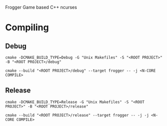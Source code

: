 Frogger Game based C++ ncurses

# Compiling

## Debug 

```
cmake -DCMAKE_BUILD_TYPE=Debug -G "Unix Makefiles" -S "<ROOT PROJECT>" -B "<ROOT PROJECT>/debug"
```

```
cmake --build "<ROOT PROJECT>/debug" --target frogger -- -j <N-CORE COMPILE>
```

## Release

```
cmake -DCMAKE_BUILD_TYPE=Release -G "Unix Makefiles" -S "<ROOT PROJECT>" -B "<ROOT PROJECT>/release"
```

```
cmake --build "<ROOT PROJECT>/release" --target frogger -- -j -j <N-CORE COMPILE>
```
